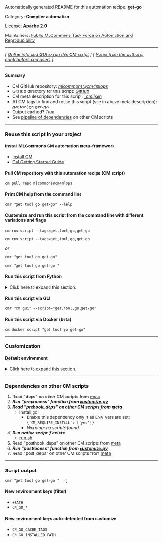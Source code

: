 Automatically generated README for this automation recipe: **get-go**

Category: **Compiler automation**

License: **Apache 2.0**

Maintainers: [Public MLCommons Task Force on Automation and Reproducibility](https://github.com/mlcommons/ck/blob/master/docs/taskforce.md)

---
*[ [Online info and GUI to run this CM script](https://access.cknowledge.org/playground/?action=scripts&name=get-go,ab42647a96724a25) ] [ [Notes from the authors, contributors and users](README-extra.md) ]*

---
#### Summary

* CM GitHub repository: *[mlcommons@cm4mlops](https://github.com/mlcommons/cm4mlops/tree/dev)*
* GitHub directory for this script: *[GitHub](https://github.com/mlcommons/cm4mlops/tree/dev/script/get-go)*
* CM meta description for this script: *[_cm.json](_cm.json)*
* All CM tags to find and reuse this script (see in above meta description): *get,tool,go,get-go*
* Output cached? *True*
* See [pipeline of dependencies](#dependencies-on-other-cm-scripts) on other CM scripts


---
### Reuse this script in your project

#### Install MLCommons CM automation meta-framework

* [Install CM](https://access.cknowledge.org/playground/?action=install)
* [CM Getting Started Guide](https://github.com/mlcommons/ck/blob/master/docs/getting-started.md)

#### Pull CM repository with this automation recipe (CM script)

```cm pull repo mlcommons@cm4mlops```

#### Print CM help from the command line

````cmr "get tool go get-go" --help````

#### Customize and run this script from the command line with different variations and flags

`cm run script --tags=get,tool,go,get-go`

`cm run script --tags=get,tool,go,get-go `

*or*

`cmr "get tool go get-go"`

`cmr "get tool go get-go " `


#### Run this script from Python

<details>
<summary>Click here to expand this section.</summary>

```python

import cmind

r = cmind.access({'action':'run'
                  'automation':'script',
                  'tags':'get,tool,go,get-go'
                  'out':'con',
                  ...
                  (other input keys for this script)
                  ...
                 })

if r['return']>0:
    print (r['error'])

```

</details>


#### Run this script via GUI

```cmr "cm gui" --script="get,tool,go,get-go"```

#### Run this script via Docker (beta)

`cm docker script "get tool go get-go" `

___
### Customization

#### Default environment

<details>
<summary>Click here to expand this section.</summary>

These keys can be updated via `--env.KEY=VALUE` or `env` dictionary in `@input.json` or using script flags.


</details>

___
### Dependencies on other CM scripts


  1. Read "deps" on other CM scripts from [meta](https://github.com/mlcommons/cm4mlops/tree/dev/script/get-go/_cm.json)
  1. ***Run "preprocess" function from [customize.py](https://github.com/mlcommons/cm4mlops/tree/dev/script/get-go/customize.py)***
  1. ***Read "prehook_deps" on other CM scripts from [meta](https://github.com/mlcommons/cm4mlops/tree/dev/script/get-go/_cm.json)***
     * install,go
       * Enable this dependency only if all ENV vars are set:<br>
`{'CM_REQUIRE_INSTALL': ['yes']}`
       - *Warning: no scripts found*
  1. ***Run native script if exists***
     * [run.sh](https://github.com/mlcommons/cm4mlops/tree/dev/script/get-go/run.sh)
  1. Read "posthook_deps" on other CM scripts from [meta](https://github.com/mlcommons/cm4mlops/tree/dev/script/get-go/_cm.json)
  1. ***Run "postrocess" function from [customize.py](https://github.com/mlcommons/cm4mlops/tree/dev/script/get-go/customize.py)***
  1. Read "post_deps" on other CM scripts from [meta](https://github.com/mlcommons/cm4mlops/tree/dev/script/get-go/_cm.json)

___
### Script output
`cmr "get tool go get-go "  -j`
#### New environment keys (filter)

* `+PATH`
* `CM_GO_*`
#### New environment keys auto-detected from customize

* `CM_GO_CACHE_TAGS`
* `CM_GO_INSTALLED_PATH`
